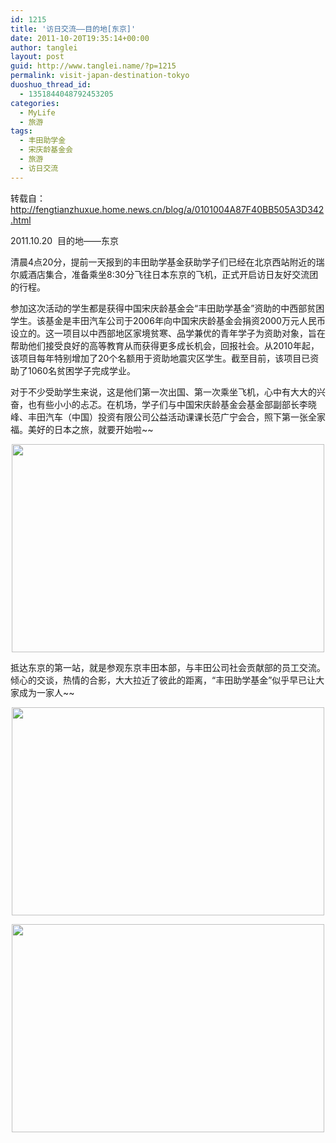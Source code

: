 ```yaml
---
id: 1215
title: '访日交流——目的地[东京]'
date: 2011-10-20T19:35:14+00:00
author: tanglei
layout: post
guid: http://www.tanglei.name/?p=1215
permalink: visit-japan-destination-tokyo
duoshuo_thread_id:
  - 1351844048792453205
categories:
  - MyLife
  - 旅游
tags:
  - 丰田助学金
  - 宋庆龄基金会
  - 旅游
  - 访日交流
---
```

转载自：http://fengtianzhuxue.home.news.cn/blog/a/0101004A87F40BB505A3D342.html

2011.10.20  目的地——东京

清晨4点20分，提前一天报到的丰田助学基金获助学子们已经在北京西站附近的瑞尔威酒店集合，准备乘坐8:30分飞往日本东京的飞机，正式开启访日友好交流团的行程。

参加这次活动的学生都是获得中国宋庆龄基金会“丰田助学基金”资助的中西部贫困学生。该基金是丰田汽车公司于2006年向中国宋庆龄基金会捐资2000万元人民币设立的。这一项目以中西部地区家境贫寒、品学兼优的青年学子为资助对象，旨在帮助他们接受良好的高等教育从而获得更多成长机会，回报社会。从2010年起，该项目每年特别增加了20个名额用于资助地震灾区学生。截至目前，该项目已资助了1060名贫困学子完成学业。

对于不少受助学生来说，这是他们第一次出国、第一次乘坐飞机，心中有大大的兴奋，也有些小小的忐忑。在机场，学子们与中国宋庆龄基金会基金部副部长李晓峰、丰田汽车（中国）投资有限公司公益活动课课长范广宁会合，照下第一张全家福。美好的日本之旅，就要开始啦~~

<p style="text-indent: 0px;" align="center">
  <a href="http://misc.home.news.cn/public/images/original/00/40/AA/15/15.jpg" target="_blank"><img style="width: 500px; height: 333px;" src="http://misc.home.news.cn/public/images/original/00/40/AA/15/15.jpg" alt="" width="500" height="333" border="0" /></a>
</p>

抵达东京的第一站，就是参观东京丰田本部，与丰田公司社会贡献部的员工交流。倾心的交谈，热情的合影，大大拉近了彼此的距离，“丰田助学基金”似乎早已让大家成为一家人~~

<p style="text-indent: 0px;" align="center">
  <a href="http://misc.home.news.cn/public/images/original/00/40/AA/16/16.jpg" target="_blank"><img style="width: 500px; height: 333px;" src="http://misc.home.news.cn/public/images/original/00/40/AA/16/16.jpg" alt="" width="500" height="333" border="0" /></a>
</p>

<p style="text-indent: 0px;" align="center">
  <a href="http://misc.home.news.cn/public/images/original/00/40/AA/17/17.jpg" target="_blank"><img style="width: 500px; height: 333px;" src="http://misc.home.news.cn/public/images/original/00/40/AA/17/17.jpg" alt="" width="500" height="333" border="0" /></a>
</p>
